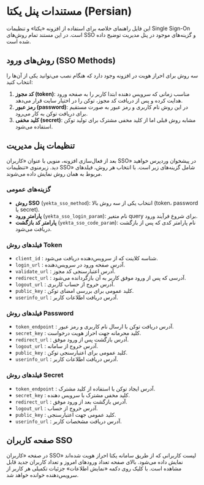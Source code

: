 # مستندات پنل یکتا (Persian)

این فایل راهنمای خلاصه برای استفاده از افزونه «یکتا» و تنظیمات Single Sign-On است. در این مستند تمام روش‌های SSO و گزینه‌های موجود در پنل مدیریت توضیح داده شده است.

## روش‌های ورود (SSO Methods)

سه روش برای احراز هویت در افزونه وجود دارد که هنگام نصب می‌توانید یکی از آن‌ها را انتخاب کنید:

1. **کد مجوز (token)**: مناسب زمانی که سرویس دهنده ابتدا کاربر را به صفحه ورود هدایت کرده و پس از دریافت کد مجوز، توکن را در اختیار سایت قرار می‌دهد.
2. **رمز عبور (password)**: در این روش نام کاربری و رمز عبور به صورت مستقیم برای دریافت توکن به کار می‌رود.
3. **کلید مخفی (secret)**: مشابه روش قبلی اما از کلید مخفی مشترک برای تولید توکن استفاده می‌شود.

## تنظیمات پنل مدیریت

بعد از فعال‌سازی افزونه، منویی با عنوان «کاربران SSO» در پیشخوان وردپرس خواهید دید. زیرمنوی «تنظیمات SSO» شامل گزینه‌های زیر است. با انتخاب هر روش، فیلد‌های مربوط به همان روش نمایش داده می‌شوند.

### گزینه‌های عمومی

- **روش SSO** (`yekta_sso_method`): انتخاب یکی از سه روش بالا (token، password یا secret).
- **پارامتر ورود** (`yekta_sso_login_param`): نام متغیر query برای شروع فرآیند ورود.
- **پارامتر کد بازگشت** (`yekta_sso_code_param`): نام پارامتر کدی که پس از بازگشت دریافت می‌شود.

### فیلدهای روش Token

- `client_id` : شناسه کلاینت که از سرویس‌دهنده دریافت می‌شود.
- `login_url` : آدرس صفحه ورود در سرویس‌دهنده.
- `validate_url` : آدرس اعتبارسنجی کد مجوز.
- `redirect_url` : آدرسی که پس از ورود موفق کاربر به آن بازگردانده می‌شود.
- `logout_url` : آدرس خروج از حساب کاربری.
- `public_key` : کلید عمومی برای بررسی امضای توکن.
- `userinfo_url` : آدرس دریافت اطلاعات کاربر.

### فیلدهای روش Password

- `token_endpoint` : آدرس دریافت توکن با ارسال نام کاربری و رمز عبور.
- `secret_key` : کلید محرمانه جهت احراز هویت درخواست.
- `redirect_url` : آدرس بازگشت پس از ورود موفق.
- `logout_url` : آدرس خروج از سامانه.
- `public_key` : کلید عمومی برای اعتبارسنجی توکن.
- `userinfo_url` : آدرس دریافت اطلاعات کاربر.

### فیلدهای روش Secret

- `token_endpoint` : آدرس ایجاد توکن با استفاده از کلید مشترک.
- `secret_key` : کلید مخفی مشترک با سرویس دهنده.
- `redirect_url` : آدرس بازگشت بعد از ورود موفق.
- `logout_url` : آدرس خروج از حساب.
- `public_key` : کلید عمومی جهت اعتبارسنجی.
- `userinfo_url` : آدرس دریافت مشخصات کاربر.

## صفحه کاربران SSO

در صفحه «کاربران SSO» لیست کاربرانی که از طریق سامانه یکتا احراز هویت شده‌اند نمایش داده می‌شود. بالای صفحه تعداد ورودهای امروز و تعداد کاربران جدید قابل مشاهده است. با کلیک روی دکمه «نمایش اطلاعات» جزئیات تکمیلی هر کاربر از سرویس‌دهنده خوانده خواهد شد.

